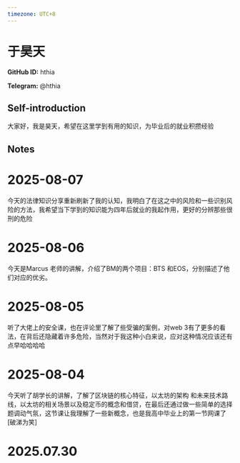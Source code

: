 ```yaml
---
timezone: UTC+8
---
```


# 于昊天

**GitHub ID:** hthia

**Telegram:** @hthia

## Self-introduction

大家好，我是昊天，希望在这里学到有用的知识，为毕业后的就业积攒经验

## Notes

<!-- Content_START -->
# 2025-08-07

今天的法律知识分享重新刷新了我的认知，我明白了在这之中的风险和一些识别风险的方法，我希望当下学到的知识能为四年后就业的我起作用，更好的分辨那些很刑的危险

# 2025-08-06

今天是Marcus 老师的讲解，介绍了BM的两个项目：BTS 和EOS，分别描述了他们对应的优劣。

# 2025-08-05

听了大佬上的安全课，也在评论里了解了些受骗的案例，对web 3有了更多的看法，在背后还隐藏着许多危险，当然对于我这种小白来说，应对这种情况应该还有点早哈哈哈哈

# 2025-08-04

今天听了胡学长的讲解，了解了区块链的核心特征，以太坊的架构 和未来技术路线，以太坊的相关场景以及稳定币的概念和借贷，在最后还通过做一些简单的选择题调动气氛，这节课让我理解了一些新概念，也是我高中毕业上的第一节网课了[破涕为笑]


# 2025.07.30


<!-- Content_END -->
